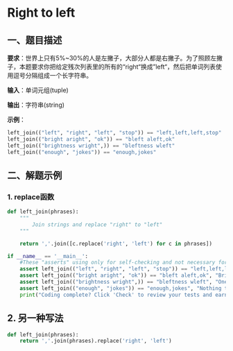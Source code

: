 
# Right to left

## 一、题目描述

**要求**：世界上只有5%~30%的人是左撇子，大部分人都是右撇子。为了照顾左撇子，本题要求你把给定残次列表里的所有的“right“换成”left“，然后把单词列表使用逗号分隔组成一个长字符串。

**输入**：单词元组(tuple)

**输出**：字符串(string)

**示例**：
```python
left_join(("left", "right", "left", "stop")) == "left,left,left,stop"
left_join(("bright aright", "ok")) == "bleft aleft,ok"
left_join(("brightness wright",)) == "bleftness wleft"
left_join(("enough", "jokes")) == "enough,jokes"
```

## 二、解题示例

### 1. replace函数

```python
def left_join(phrases):
    """
        Join strings and replace "right" to "left"
    """

    return ','.join([c.replace('right', 'left') for c in phrases])

if __name__ == '__main__':
    #These "asserts" using only for self-checking and not necessary for auto-testing
    assert left_join(("left", "right", "left", "stop")) == "left,left,left,stop", "All to left"
    assert left_join(("bright aright", "ok")) == "bleft aleft,ok", "Bright Left"
    assert left_join(("brightness wright",)) == "bleftness wleft", "One phrase"
    assert left_join(("enough", "jokes")) == "enough,jokes", "Nothing to replace"
    print("Coding complete? Click 'Check' to review your tests and earn cool rewards!")
```

## 2. 另一种写法

```python
def left_join(phrases):
    return ','.join(phrases).replace('right', 'left')
```